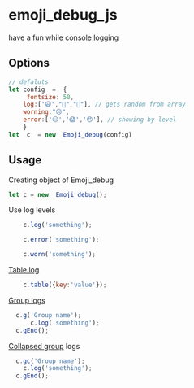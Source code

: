 # emoji_debug_js

have a fun while [console logging](https://developer.mozilla.org/en-US/docs/Web/API/Window/console)

## Options

   ```javascript 
   // defaluts
   let config  =  {
	    fontsize: 50, 
       log:['😃',"👀","🙂"], // gets random from array
       worning:"😥",
       error:['😑','😱','😠'], // showing by level
       }
   let  c  = new  Emoji_debug(config)
   ```
    
## Usage
Creating object of Emoji_debug
```javascript
let c =	new  Emoji_debug();
```
Use log levels
  ```javascript
	  c.log('something');
  ```

  ```javascript
	  c.error('something');
  ```

  ```javascript
	  c.worn('something');
  ```
[Table log](https://developer.mozilla.org/en-US/docs/Web/API/Console/table)
  ```javascript
	  c.table({key:'value'});
  ```

[Group logs](https://developer.mozilla.org/en-US/docs/Web/API/Console/group)
  ```javascript
	c.g('Group name');
	    c.log('something');
	c.gEnd();
  ```

[Collapsed group](https://developer.mozilla.org/en-US/docs/Web/API/Console/group) logs 
  ```javascript
	c.gc('Group name');
	  c.log('something');
	c.gEnd();
  ```

	


